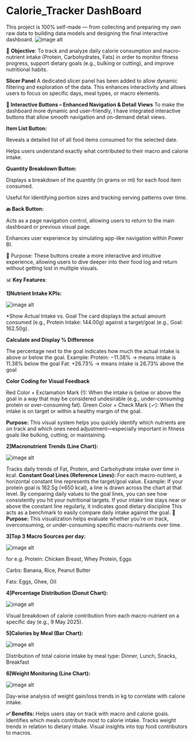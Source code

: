 # Calorie_Tracker DashBoard
This project is 100% self-made — from collecting and preparing  my own raw data to building data models and designing the final interactive dashboard.
![image alt](https://github.com/Vijay-Dhok/Calorie_Tracker/blob/8d93227c65d53e55548e275139d12ce304419bf9/DashBoard%20.png)

🎯 **Objective**:
To track and analyze daily calorie consumption and macro-nutrient intake (Protein, Carbohydrates, Fats) in order to monitor fitness progress, support dietary goals (e.g., bulking or cutting), and improve nutritional habits.

**Slicer Panel**
A dedicated slicer panel has been added to allow dynamic filtering and exploration of the data. This enhances interactivity and allows users to focus on specific days, meal types, or macro elements.

**🔘 Interactive Buttons – Enhanced Navigation & Detail Views**
To make the dashboard more dynamic and user-friendly, I have integrated interactive buttons that allow smooth navigation and on-demand detail views.

**Item List Button:**

Reveals a detailed list of all food items consumed for the selected date.

Helps users understand exactly what contributed to their macro and calorie intake.

**Quantity Breakdown Button:**

Displays a breakdown of the quantity (in grams or ml) for each food item consumed.

Useful for identifying portion sizes and tracking serving patterns over time.

**🔙 Back Button:**

Acts as a page navigation control, allowing users to return to the main dashboard or previous visual page.

Enhances user experience by simulating app-like navigation within Power BI.

🧠 Purpose:
These buttons create a more interactive and intuitive experience, allowing users to dive deeper into their food log and return without getting lost in multiple visuals.


📊 **Key Features**:

**1]Nutrient Intake KPIs:**


![image alt](https://github.com/Vijay-Dhok/Calorie_Tracker/blob/f0481a21ddea240ff64cc8dd4127161f108390c7/kpi.png)


*Show Actual Intake vs. Goal
The card displays the actual amount consumed (e.g., Protein Intake: 144.00g) against a target/goal (e.g., Goal: 162.50g).

**Calculate and Display % Difference**

The percentage next to the goal indicates how much the actual intake is above or below the goal.
Example:
Protein: −11.38% → means intake is 11.38% below the goal
Fat: +26.73% → means intake is 26.73% above the goal

**Color Coding for Visual Feedback**

Red Color + Exclamation Mark (!): When the intake is below or above the goal in a way that may be considered undesirable (e.g., under-consuming protein or over-consuming fat).
Green Color + Check Mark (✓): When the intake is on target or within a healthy margin of the goal.

**Purpose:**
This visual system helps you quickly identify which nutrients are on track and which ones need adjustment—especially important in fitness goals like bulking, cutting, or maintaining.

**2]Macronutrient Trends (Line Chart):**



![image alt](https://github.com/Vijay-Dhok/Calorie_Tracker/blob/f0481a21ddea240ff64cc8dd4127161f108390c7/Carb%20protein%20fat%20intake%20in%20kcal.png)




Tracks daily trends of Fat, Protein, and Carbohydrate intake over time in kcal.
**Constant Goal Lines (Reference Lines):**
For each macro-nutrient, a horizontal constant line represents the target/goal value.
Example: If your protein goal is 162.5g (≈650 kcal), a line is drawn across the chart at that level.
By comparing daily values to the goal lines, you can see how consistently you hit your nutritional targets.
If your intake line stays near or above the constant line regularly, it indicates good dietary discipline
This acts as a benchmark to easily compare daily intake against the goal.
**🎯 Purpose:**
This visualization helps evaluate whether you're on track, overconsuming, or under-consuming specific macro-nutrients over time.

**3]Top 3 Macro Sources per day:**



![image alt](https://github.com/Vijay-Dhok/Calorie_Tracker/blob/f0481a21ddea240ff64cc8dd4127161f108390c7/Tables.png)



for e.g.
Protein: Chicken Breast, Whey Protein, Eggs

Carbs: Banana, Rice, Peanut Butter

Fats: Eggs, Ghee, Oil

**4]Percentage Distribution (Donut Chart):**




![image alt](https://github.com/Vijay-Dhok/Calorie_Tracker/blob/f0481a21ddea240ff64cc8dd4127161f108390c7/Percentage%20distribution%20of%20calories%20by%20day.png)





Visual breakdown of calorie contribution from each macro-nutrient on a specific day (e.g., 9 May 2025).

**5]Calories by Meal (Bar Chart):**









![image alt](https://github.com/Vijay-Dhok/Calorie_Tracker/blob/f0481a21ddea240ff64cc8dd4127161f108390c7/Distribution%20of%20calories%20by%20meal.png)

Distribution of total calorie intake by meal type: Dinner, Lunch, Snacks, Breakfast

**6]Weight Monitoring (Line Chart):**









![image alt](https://github.com/Vijay-Dhok/Calorie_Tracker/blob/f0481a21ddea240ff64cc8dd4127161f108390c7/weight%20increase.png)

Day-wise analysis of weight gain/loss trends in kg to correlate with calorie intake.

**✅ Benefits:**
Helps users stay on track with macro and calorie goals.
Identifies which meals contribute most to calorie intake.
Tracks weight trends in relation to dietary intake.
Visual insights into top food contributors to macros.








